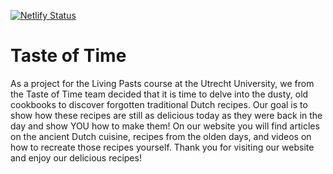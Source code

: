 [![Netlify Status](https://api.netlify.com/api/v1/badges/607a29e5-e2b0-4dd3-8680-44a7739c0771/deploy-status)](https://app.netlify.com/sites/happy-mahavira-abb705/deploys)

# Taste of Time 
As a project for the Living Pasts course at the Utrecht University, we from the Taste of Time team decided that it is time to delve into the dusty, old cookbooks to discover forgotten traditional Dutch recipes. Our goal is to show how these recipes are still as delicious today as they were back in the day and show YOU how to make them! On our website you will find articles on the ancient Dutch cuisine, recipes from the olden days, and videos on how to recreate those recipes yourself. Thank you for visiting our website and enjoy our delicious recipes!
